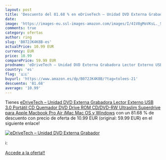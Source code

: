 ```yaml
---
layout: post
title: 'Descuento del 81.68 % en eDriveTech – Unidad DVD Externa Grabador'
date: 
image: 'https://images-eu.ssl-images-amazon.com/images/I/41V8gMoVKsL._SL200_.jpg'
comments: true
category: ofertas
author: ring
slug: 'B072JK4K8B-es'
actualPrice: 10.99 EUR
currency: EUR
price: 10.99
comparePrice: 59.99 EUR
prodname: 'eDriveTech – Unidad DVD Externa Grabadora Lector Externo USB 3.0 Portátil CD Quemador DVD Drive ROM CD/DVD-RW Ultraslim Superdrive para Apple Macbook Pro Air iMac Mac OS y Windows'
country: 'es'
flag: '🇪🇸'
buyurl: 'https://www.amazon.es/dp/B072JK4K8B/?tag=tolees-21'
descuento: '81.68'
average: '10.99'
---
```


Tienes [eDriveTech – Unidad DVD Externa Grabadora Lector Externo USB 3.0 Portátil CD Quemador DVD Drive ROM CD/DVD-RW Ultraslim Superdrive para Apple Macbook Pro Air iMac Mac OS y Windows](https://www.amazon.es/dp/B072JK4K8B/?tag=tolees-21) con un 81.68 % de descuento con precio de oferta de 10.99 EUR (original: 59.99 EUR) en el siguiente enlace!

[![eDriveTech – Unidad DVD Externa Grabador](https://images-eu.ssl-images-amazon.com/images/I/41V8gMoVKsL._SL200_.jpg)](https://www.amazon.es/dp/B072JK4K8B/?tag=tolees-21)

ℹ️:


[Accede a la oferta!!](https://www.amazon.es/dp/B072JK4K8B/?tag=tolees-21)
